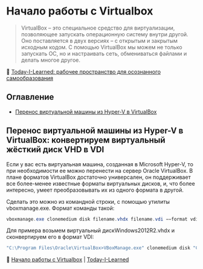 Начало работы с Virtualbox
==========================

> VirtualBox – это специальное средство для виртуализации, позволяющее запускать операционную систему внутри другой. Оно поставляется в двух версиях – с открытым и закрытым исходным кодом. С помощью VirtualBox мы можем не только запускать ОС, но и настраивать сеть, обмениваться файлами и делать многое другое.

📖 [Today-I-Learned: рабочее пространство для осознанного самообразования](/README.md#til-today-i-learnedсегодня-я-узнал-вот-что)

Оглавление
----------

- [Перенос виртуальной машины из Hyper-V в VirtualBox](#перенос-виртуальной-машины-из-hyper-v-в-virtualbox-конвертируем-виртуальный-жёсткий-диск-vhd-в-vdi)

Перенос виртуальной машины из Hyper-V в VirtualBox: конвертируем виртуальный жёсткий диск VHD в VDI
---------------------------------------------------------------------------------------------------

Если у вас есть виртуальная машина, созданная в Microsoft Hyper-V, то при необходимости ее можно перенести на сервер Oracle VirtualBox. В плане форматов VirtualBox достаточно универсален, он поддерживает все более-менее известные форматы виртуальных дисков, и, что более интересно, умеет преобразовывать их из одного формата в другой.

Сделать это можно из командной строки, с помощью утилиты vboxmanage.exe. Формат команды такой:

```powershell
vboxmanage.exe clonemedium disk filename.vhdx filename.vdi −−format vdi
```

Для примера возьмем виртуальный дискWindows2012R2.vhdx и сконвертируем его в формат VDI:

```powershell
"C:\Program Files\Oracle\VirtualBox>VBoxManage.exe" clonemedium disk "C:\VMs\Windows2012R2.vhdx" "C:\VMs\Windows2012R2.vdi" --format vdi
```

📖 [Начало работы с Virtualbox](#оглавление) | [Today-I-Learned](/README.md#til-today-i-learnedсегодня-я-узнал-вот-что)
